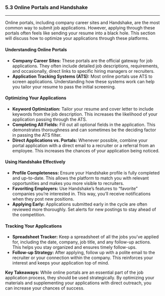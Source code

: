 ### 5.3 Online Portals and Handshake

---

Online portals, including company career sites and Handshake, are the most common way to submit job applications. However, applying through these portals often feels like sending your resume into a black hole. This section will discuss how to optimize your applications through these platforms.

#### Understanding Online Portals
- **Company Career Sites:** These portals are the official gateway for job applications. They often include detailed job descriptions, requirements, and occasionally, direct links to specific hiring managers or recruiters.
- **Application Tracking Systems (ATS):** Most online portals use ATS to screen applications. Understanding how these systems work can help you tailor your resume to pass the initial screening.

#### Optimizing Your Applications
- **Keyword Optimization:** Tailor your resume and cover letter to include keywords from the job description. This increases the likelihood of your application passing through the ATS.
- **Completing All Fields:** Fill out all optional fields in the application. This demonstrates thoroughness and can sometimes be the deciding factor in passing the ATS filter.
- **Direct Applications vs. Portals:** Whenever possible, combine your portal application with a direct email to a recruiter or a referral from an employee. This increases the chances of your application being noticed.

#### Using Handshake Effectively
- **Profile Completeness:** Ensure your Handshake profile is fully completed and up-to-date. This allows the platform to match you with relevant opportunities and makes you more visible to recruiters.
- **Favoriting Employers:** Use Handshake’s features to “favorite” companies you’re interested in. This way, you’ll receive notifications when they post new positions.
- **Applying Early:** Applications submitted early in the cycle are often reviewed more thoroughly. Set alerts for new postings to stay ahead of the competition.

#### Tracking Your Applications
- **Spreadsheet Tracker:** Keep a spreadsheet of all the jobs you’ve applied for, including the date, company, job title, and any follow-up actions. This helps you stay organized and ensures timely follow-ups.
- **Follow-up Strategy:** After applying, follow up with a polite email to the recruiter or your connection within the company. This reinforces your interest and keeps your application top of mind.

**Key Takeaways:**
While online portals are an essential part of the job application process, they should be used strategically. By optimizing your materials and supplementing your applications with direct outreach, you can increase your chances of success.
